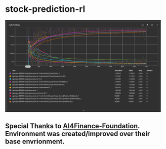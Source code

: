 # stock-prediction-rl

![TensorBoard For Indicators Comparision](images/Comparison-of-indicators.png?raw=true "TensorBoard For Indicators Comparision")

## Special Thanks to [AI4Finance-Foundation](https://github.com/AI4Finance-Foundation/FinRL). Environment was created/improved over their base envrionment.